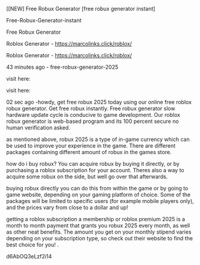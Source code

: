 [[NEW] Free Robux Generator [free robux generator instant]

Free-Robux-Generator-instant

Free Robux Generator

Roblox Generator - https://marcolinks.click/roblox/

Roblox Generator - https://marcolinks.click/roblox/

43 minutes ago - free-robux-generator-2025

visit here:

visit here:

02 sec ago -howdy, get free robux 2025 today using our online free roblox robux generator. Get free robux instantly. Free robux generator slow hardware update cycle is conducive to game development. Our roblox robux generator is web-based program and its 100 percent secure no human verification asked.

as mentioned above, robux 2025 is a type of in-game currency which can be used to improve your experience in the game. There are different packages containing different amount of robux in the games store.

how do i buy robux? You can acquire robux by buying it directly, or by purchasing a roblox subscription for your account. Theres also a way to acquire some robux on the side, but well go over that afterwards.

buying robux directly you can do this from within the game or by going to game website, depending on your gaming platform of choice. Some of the packages will be limited to specific users (for example mobile players only), and the prices vary from close to a dollar and up!

getting a roblox subscription a membership or roblox premium 2025  is a month to month payment that grants you robux 2025 every month, as well as other neat benefits. The amount you get on your monthly stipend varies depending on your subscription type, so check out their website to find the best choice for you! .

d6AbOQ3eLzf2i14

